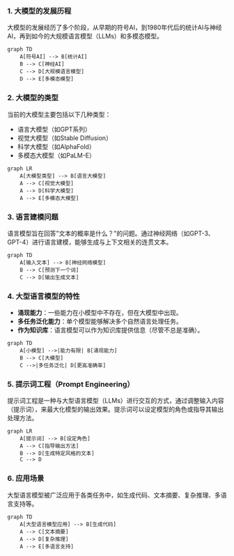 ### 1. 大模型的发展历程

大模型的发展经历了多个阶段，从早期的符号AI，到1980年代后的统计AI与神经AI，再到如今的大规模语言模型（LLMs）和多模态模型。

```mermaid
graph TD
    A[符号AI] --> B[统计AI]
    B --> C[神经AI]
    C --> D[大规模语言模型]
    D --> E[多模态模型]
```

### 2. 大模型的类型

当前的大模型主要包括以下几种类型：

- 语言大模型（如GPT系列）
- 视觉大模型（如Stable Diffusion）
- 科学大模型（如AlphaFold）
- 多模态大模型（如PaLM-E）

```mermaid
graph LR
    A[大模型类型] --> B[语言大模型]
    A --> C[视觉大模型]
    A --> D[科学大模型]
    A --> E[多模态大模型]
```

### 3. 语言建模问题

语言模型旨在回答"文本的概率是什么？"的问题。通过神经网络（如GPT-3、GPT-4）进行语言建模，能够生成与上下文相关的连贯文本。

```mermaid
graph TD
    A[输入文本] --> B[神经网络模型]
    B --> C[预测下一个词]
    C --> D[输出生成文本]
```


### 4. 大型语言模型的特性

- **涌现能力**：一些能力在小模型中不存在，但在大模型中出现。
- **多任务泛化能力**：单个模型能够解决多个自然语言处理任务。
- **作为知识库**：语言模型可以作为知识库提供信息（尽管不总是准确）。

```mermaid
graph TD
    A[小模型] -->|能力有限| B[涌现能力]
    B --> C[大模型]
    C -->|多任务泛化| D[更高准确率]
```

### 5. 提示词工程（Prompt Engineering）

提示词工程是一种与大型语言模型（LLMs）进行交互的方式，通过调整输入内容（提示词），来最大化模型的输出效果。提示词可以设定模型的角色或指导其输出处理方法。

```mermaid
graph LR
    A[提示词] --> B[设定角色]
    A --> C[指导输出方法]
    B --> D[生成特定风格的文本]
    C --> D
```

### 6. 应用场景

大型语言模型被广泛应用于各类任务中，如生成代码、文本摘要、复杂推理、多语言支持等。

```mermaid
graph TD
    A[大型语言模型应用] --> B[生成代码]
    A --> C[文本摘要]
    A --> D[复杂推理]
    A --> E[多语言支持]
```


